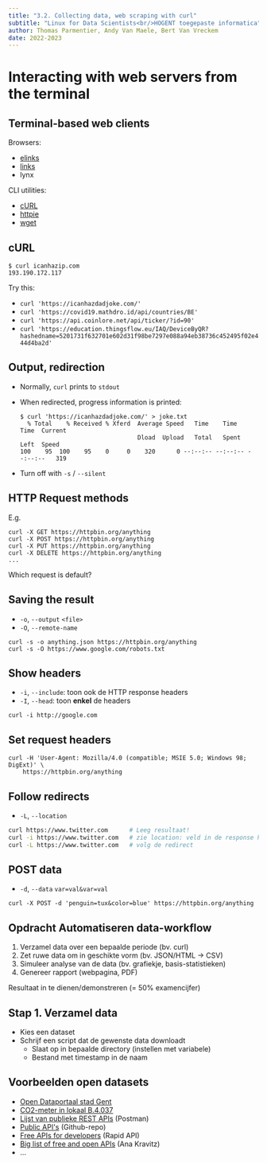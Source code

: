 ```yaml
---
title: "3.2. Collecting data, web scraping with curl"
subtitle: "Linux for Data Scientists<br/>HOGENT toegepaste informatica"
author: Thomas Parmentier, Andy Van Maele, Bert Van Vreckem
date: 2022-2023
---
```


# Interacting with web servers from the terminal

## Terminal-based web clients

Browsers:

- [elinks](http://elinks.or.cz)
- [links](http://links.twibright.com)
- lynx

CLI utilities:

- [cURL](https://curl.se/)
- [httpie](https://httpie.io/)
- [wget](https://www.gnu.org/software/wget/)

## cURL

```console
$ curl icanhazip.com
193.190.172.117
```

Try this:

- `curl 'https://icanhazdadjoke.com/'`
- `curl 'https://covid19.mathdro.id/api/countries/BE'`
- `curl 'https://api.coinlore.net/api/ticker/?id=90'`
- `curl 'https://education.thingsflow.eu/IAQ/DeviceByQR?hashedname=5201731f632701e602d31f98be7297e088a94eb38736c452495f02e444d4ba2d'`

## Output, redirection

- Normally, `curl` prints to `stdout`
- When redirected, progress information is printed:

    ```console
    $ curl 'https://icanhazdadjoke.com/' > joke.txt
      % Total    % Received % Xferd  Average Speed   Time    Time     Time  Current
                                     Dload  Upload   Total   Spent    Left  Speed
    100    95  100    95    0     0    320      0 --:--:-- --:--:-- --:--:--   319
    ```

- Turn off with `-s` / `--silent`

## HTTP Request methods

E.g.

```console
curl -X GET https://httpbin.org/anything
curl -X POST https://httpbin.org/anything
curl -X PUT https://httpbin.org/anything
curl -X DELETE https://httpbin.org/anything
...
```

Which request is default?

## Saving the result

- `-o`, `--output` `<file>`
- `-O`, `--remote-name`

```console
curl -s -o anything.json https://httpbin.org/anything
curl -s -O https://www.google.com/robots.txt
```

## Show headers

- `-i`, `--include`: toon ook de HTTP response headers
- `-I`, `--head`: toon **enkel** de headers

```console
curl -i http://google.com
```

## Set request headers

```console
curl -H 'User-Agent: Mozilla/4.0 (compatible; MSIE 5.0; Windows 98; DigExt)' \
    https://httpbin.org/anything
```

## Follow redirects

- `-L`, `--location`

```bash
curl https://www.twitter.com      # Leeg resultaat!
curl -i https://www.twitter.com   # zie location: veld in de response header
curl -L https://www.twitter.com   # volg de redirect
```

## POST data

- `-d`, `--data` `var=val&var=val`

```console
curl -X POST -d 'penguin=tux&color=blue' https://httpbin.org/anything
```

## Opdracht Automatiseren data-workflow

1. Verzamel data over een bepaalde periode (bv. curl)
2. Zet ruwe data om in geschikte vorm (bv. JSON/HTML -> CSV)
3. Simuleer analyse van de data (bv. grafiekje, basis-statistieken)
4. Genereer rapport (webpagina, PDF)

Resultaat in te dienen/demonstreren (= 50% examencijfer)

## Stap 1. Verzamel data

- Kies een dataset
- Schrijf een script dat de gewenste data downloadt
    - Slaat op in bepaalde directory (instellen met variabele)
    - Bestand met timestamp in de naam

## Voorbeelden open datasets

- [Open Dataportaal stad Gent](https://data.stad.gent/)
- [CO2-meter in lokaal B.4.037](https://education.thingsflow.eu/IAQ/DeviceByQR?hashedname=5201731f632701e602d31f98be7297e088a94eb38736c452495f02e444d4ba2d)
- [Lijst van publieke REST APIs](https://documenter.getpostman.com/view/8854915/Szf7znEe) (Postman)
- [Public API's](https://github.com/public-apis/public-apis) (Github-repo)
- [Free APIs for developers](https://rapidapi.com/collection/list-of-free-apis) (Rapid API)
- [Big list of free and open APIs](https://mixedanalytics.com/blog/list-actually-free-open-no-auth-needed-apis/) (Ana Kravitz)
- ...
